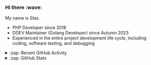 <h3>Hi there :wave:</h3>

My name is Stas.

- PHP Developer since 2018
- DDEV Maintainer (Golang Developer) since Autumn 2023
- Experienced in the entire project development life cycle, including coding, software testing, and debugging

<details>
  <summary>:zap: Recent GitHub Activity</summary>

<!--RECENT_ACTIVITY:start-->
1. 👍 Approved [#6610](https://github.com/ddev/ddev/pull/6610#pullrequestreview-2363385251) in [ddev/ddev](https://github.com/ddev/ddev)<br>
2. 👍 Approved [#259](https://github.com/ddev/ddev.com/pull/259#pullrequestreview-2363360362) in [ddev/ddev.com](https://github.com/ddev/ddev.com)<br>
3. 🎉 Merged PR [#257](https://github.com/ddev/ddev.com/pull/257) in [ddev/ddev.com](https://github.com/ddev/ddev.com)<br>
4. ⬆️ Pushed 1 commit(s) to [ddev/ddev.com](https://github.com/ddev/ddev.com)<br>
5. 💪 Opened PR [#257](https://github.com/ddev/ddev.com/pull/257) in [ddev/ddev.com](https://github.com/ddev/ddev.com)<br>
6. ⬆️ Pushed 8 commit(s) to [stasadev/ddev](https://github.com/stasadev/ddev)<br>
7. 💪 Opened PR [#6609](https://github.com/ddev/ddev/pull/6609) in [ddev/ddev](https://github.com/ddev/ddev)<br>
8. ⬆️ Pushed 1 commit(s) to [stasadev/ddev](https://github.com/stasadev/ddev)<br>
9. ⬆️ Pushed 2 commit(s) to [stasadev/ddev](https://github.com/stasadev/ddev)<br>
10. 👍 Approved [#6604](https://github.com/ddev/ddev/pull/6604#pullrequestreview-2360816591) in [ddev/ddev](https://github.com/ddev/ddev)<br>
<!--RECENT_ACTIVITY:end-->

</details>

<details>
  <summary>:zap: GitHub Stats</summary>

  <picture>
    <source
      srcset="https://github-readme-stats.vercel.app/api?username=stasadev&show_icons=true&count_private=true&include_all_commits=true&hide_border=true&theme=tokyonight"
      media="(prefers-color-scheme: dark)"
    />
    <source
      srcset="https://github-readme-stats.vercel.app/api?username=stasadev&show_icons=true&count_private=true&include_all_commits=true&hide_border=true"
      media="(prefers-color-scheme: light), (prefers-color-scheme: no-preference)"
    />
    <img src="https://github-readme-stats.vercel.app/api?username=stasadev&show_icons=true&count_private=true&include_all_commits=true&hide_border=true" />
  </picture>

</details>
